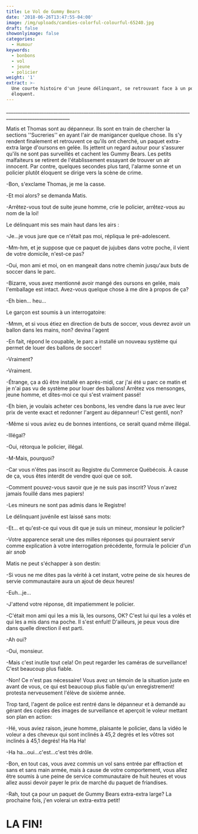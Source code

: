 ```yaml
---
title: Le Vol de Gummy Bears
date: '2018-06-26T13:47:55-04:00'
image: /img/uploads/candies-colorful-colourful-65240.jpg
draft: false
showonlyimage: false
categories:
  - Humour
keywords:
  - bonbons
  - vol
  - jeune
  - policier
weight: '1'
extract: >-
  Une courte histoire d'un jeune délinquant, se retrouvant face à un policier
  éloquent.
---
```

\_\_\_\_\_\_\_\_\_\_\_\_\_\_\_\_\_\_\_\_\_\_\_\_\_\_\_\_\_\_\_\_\_\_\_\_\_\_\_\_\_\_\_\_\_\_\_\_\_\_\_\_\_\_\_\_\_\_\_\_\_\_\_\_\_\_\_\_\_\_\_\_\_\_\_\_\_\_\_\_\_\_\_\_\_\_\_\_\_\_\_\_\_\_\_\_\_\_\_\_\_\_\_\__

Matis et Thomas sont au dépanneur. Ils sont en train de chercher la sections ''Sucreries'' en ayant l'air de manigancer quelque chose. Ils s'y rendent finalement et retrouvent ce qu'ils ont cherché, un paquet extra-extra large d'oursons en gelée. Ils jettent un regard autour pour s'assurer qu'ils ne sont pas surveillés et cachent les Gummy Bears. Les petits malfaiteurs se retirent de l'établissement essayant de trouver un air innocent. Par contre, quelques secondes plus tard, l'alarme sonne et un policier plutôt éloquent se dirige vers la scène de crime.

\-Bon, s'exclame Thomas, je me la casse.

\-Et moi alors? se demanda Matis.

\-Arrêtez-vous tout de suite jeune homme, crie le policier, arrêtez-vous au nom de la loi!

Le délinquant mis ses main haut dans les airs :

\-Je...je vous jure que ce n'était pas moi, répliqua le pré-adolescent.

\-Mm-hm, et je suppose que ce paquet de jujubes dans votre poche, il vient de votre domicile, n'est-ce pas?

\-Oui, mon ami et moi, on en mangeait dans notre chemin jusqu'aux buts de soccer dans le parc.

\-Bizarre, vous avez mentionné avoir mangé des oursons en gelée, mais l'emballage est intact. Avez-vous quelque chose à me dire à propos de ça?

\-Eh bien... heu...

Le garçon est soumis à un interrogatoire:

\-Mmm, et si vous étiez en direction de buts de soccer, vous devrez avoir un ballon dans les mains, non? devina l'agent

\-En fait, répond le coupable, le parc a installé un nouveau système qui permet de louer des ballons de soccer!

\-Vraiment?

\-Vraiment.

\-Étrange, ça a dû être installé en après-midi, car j'ai été u parc ce matin et je n'ai pas vu de système pour louer des ballons! Arrêtez vos mensonges, jeune homme, et dites-moi ce qui s'est vraiment passé!

\-Eh bien, je voulais acheter ces bonbons, les vendre dans la rue avec leur prix de vente exact et redonner l'argent au dépanneur! C'est gentil, non?

\-Même si vous aviez eu de bonnes intentions, ce serait quand même illégal.

\-Illégal?

\-Oui, rétorqua le policier, illégal.

\-M-Mais, pourquoi?

\-Car vous n'êtes pas inscrit au Registre du Commerce Québécois. À cause de ça, vous êtes interdit de vendre quoi que ce soit.

\-Comment pouvez-vous savoir que je ne suis pas inscrit? Vous n'avez jamais fouillé dans mes papiers!

\-Les mineurs ne sont pas admis dans le Registre!

Le délinquant juvénile est laissé sans mots:

\-Et... et qu'est-ce qui vous dit que je suis un mineur, monsieur le policier?

\-Votre apparence serait une des milles réponses qui pourraient servir comme explication à votre interrogation précédente, formula le policier d'un air _snob_

Matis ne peut s'échapper à son destin:

\-Si vous ne me dites pas la vérité à cet instant, votre peine de six heures de servie communautaire aura un ajout de deux heures!

\-Euh...je...

\-J'attend votre réponse, dit impatiemment le policier.

\-C'était mon ami qui les a mis là, les oursons, OK? C'est  lui qui les a volés et qui les a mis dans ma poche. Il s'est enfuit! D'ailleurs, je peux vous dire dans quelle direction il est parti.

\-Ah oui?

\-Oui, monsieur.

\-Mais c'est inutile tout cela! On peut regarder les caméras de surveillance! C'est beaucoup plus fiable.

\-Non! Ce n'est pas nécessaire! Vous avez un témoin de la situation juste en avant de vous, ce qui est beaucoup plus fiable qu'un enregistrement! protesta nerveusement l'élève de sixième année.

Trop tard, l'agent de police est rentré dans le dépanneur et à demandé au gérant des copies des images de surveillance et aperçoit le voleur mettant son plan en action:

\-Hé, vous aviez raison, jeune homme, plaisante le policier, dans la vidéo le voleur a des cheveux qui sont inclinés à 45,2 degrés et les vôtres sot inclinés à 45,1 degrés! Ha Ha Ha!

\-Ha ha...oui...c'est...c'est très drôle.

\-Bon, en tout cas, vous avez commis un vol sans entrée par effraction et sans et sans main armée, mais à cause de votre comportement, vous allez être soumis à une peine de service communautaire de huit heures et vous allez aussi devoir payer le prix de marché du paquet de friandises.

\-Rah, tout ça pour un paquet de Gummy Bears extra-extra large? La prochaine fois, j'en volerai un extra-extra petit!

# LA FIN!
